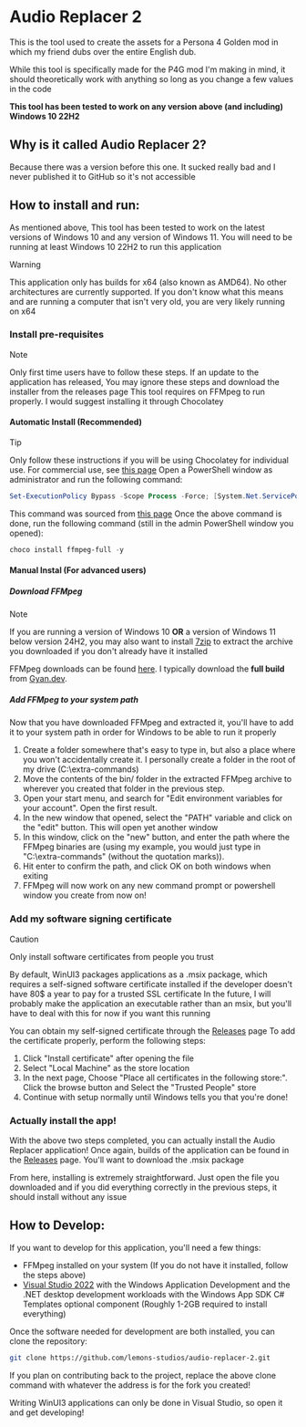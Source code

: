 # Audio Replacer 2
This is the tool used to create the assets for a Persona 4 Golden mod in which my friend dubs over the entire English dub.

While this tool is specifically made for the P4G mod I'm making in mind, it should theoretically work with anything so long as you change a few values in the code

**This tool has been tested to work on any version above (and including) Windows 10 22H2**

## Why is it called Audio Replacer 2?
Because there was a version before this one. It sucked really bad and I never published it to GitHub so it's not accessible

## How to install and run:
As mentioned above, This tool has been tested to work on the latest versions of Windows 10 and any version of Windows 11. You will need to be running at least Windows 10 22H2 to run this application
> [!WARNING]  
> This application only has builds for x64 (also known as AMD64). No other architectures are currently supported. If you don't know what this means and are running a computer that isn't very old, you are very likely running on x64

### Install pre-requisites
> [!NOTE]  
> Only first time users have to follow these steps. If an update to the application has released, You may ignore these steps and download the installer from the releases page
This tool requires on FFMpeg to run properly. I would suggest installing it through Chocolatey

#### Automatic Install (Recommended)
> [!TIP]
> Only follow these instructions if you will be using Chocolatey for individual use. For commercial use, see [this page](https://chocolatey.org/) 
Open a PowerShell window as administrator and run the following command:
```powershell
Set-ExecutionPolicy Bypass -Scope Process -Force; [System.Net.ServicePointManager]::SecurityProtocol = [System.Net.ServicePointManager]::SecurityProtocol -bor 3072; iex ((New-Object System.Net.WebClient).DownloadString('https://community.chocolatey.org/install.ps1'))
```
This command was sourced from [this page](https://chocolatey.org/install)
Once the above command is done, run the following command (still in the admin PowerShell window you opened):
```powershell
choco install ffmpeg-full -y
```
#### Manual Instal (For advanced users)
##### Download FFMpeg
> [!NOTE]  
> If you are running a version of Windows 10 **OR** a version of Windows 11 below version 24H2, you may also want to install [7zip](https://www.7-zip.org/) to extract the archive you downloaded if you don't already have it installed

FFMpeg downloads can be found [here](https://ffmpeg.org/download.html). I typically download the **full build** from [Gyan.dev](https://www.gyan.dev/ffmpeg/builds/).
##### Add FFMpeg to your system path
Now that you have downloaded FFMpeg and extracted it, you'll have to add it to your system path in order for Windows to be able to run it properly
1. Create a folder somewhere that's easy to type in, but also a place where you won't accidentally create it. I personally create a folder in the root of my drive (C:\extra-commands)
2. Move the contents of the bin/ folder in the extracted FFMpeg archive to wherever you created that folder in the previous step.
3. Open your start menu, and search for "Edit environment variables for your account". Open the first result.
4. In the new window that opened, select the "PATH" variable and click on the "edit" button. This will open yet another window
5. In this window, click on the "new" button, and enter the path where the FFMpeg binaries are (using my example, you would just type in "C:\extra-commands" (without the quotation marks)).
6. Hit enter to confirm the path, and click OK on both windows when exiting
7. FFMpeg will now work on any new command prompt or powershell window you create from now on!
### Add my software signing certificate

> [!CAUTION]
> Only install software certificates from people you trust

By default, WinUI3 packages applications as a .msix package, which requires a self-signed software certificate installed if the developer doesn't have 80$ a year to pay for a trusted SSL certificate
In the future, I will probably make the application an executable rather than an msix, but you'll have to deal with this for now if you want this running

You can obtain my self-signed certificate through the [Releases](https://github.com/lemons-studios/audio-replacer-2) page
To add the certificate properly, perform the following steps:
1. Click "Install certificate" after opening the file
2. Select "Local Machine" as the store location
3. In the next page, Choose "Place all certificates in the following store:". Click the browse button and Select the "Trusted People" store
4. Continue with setup normally until Windows tells you that you're done!

### Actually install the app!
With the above two steps completed, you can actually install the Audio Replacer application!
Once again, builds of the application can be found in the [Releases](https://github.com/lemons-studios/audio-replacer-2) page. You'll want to download the .msix package

From here, installing is extremely straightforward. Just open the file you downloaded and if you did everything correctly in the previous steps, it should install without any issue

## How to Develop:
If you want to develop for this application, you'll need a few things:
- FFMpeg installed on your system (If you do not have it installed, follow the steps above)
- [Visual Studio 2022](https://visualstudio.microsoft.com/vs/) with the Windows Application Development and the .NET desktop development workloads with the Windows App SDK C# Templates optional component (Roughly 1-2GB required to install everything)

Once the software needed for development are both installed, you can clone the repository:
```sh
git clone https://github.com/lemons-studios/audio-replacer-2.git
```
If you plan on contributing back to the project, replace the above clone command with whatever the address is for the fork you created!

Writing WinUI3 applications can only be done in Visual Studio, so open it and get developing!